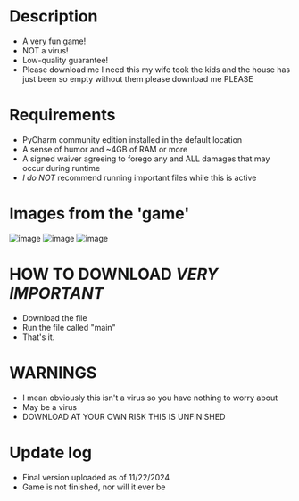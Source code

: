 # Description
  * A very fun game!
  * NOT a virus!
  * Low-quality guarantee!
  * Please download me I need this my wife took the kids and the house has just been so empty without them please download me PLEASE

# Requirements
  * PyCharm community edition installed in the default location
  * A sense of humor and ~4GB of RAM or more
  * A signed waiver agreeing to forego any and ALL damages that may occur during runtime
  * *I do NOT* recommend running important files while this is active

# Images from the 'game'
![image](https://github.com/user-attachments/assets/cf8da143-dd27-4b0b-a1e9-26e0c4da9171)
![image](https://github.com/user-attachments/assets/5544a3a9-1572-4ac8-9789-b5b44c157e41)
![image](https://github.com/user-attachments/assets/4d13591e-f5b8-4bcf-bda6-66cb4d3db635)


# HOW TO DOWNLOAD *VERY IMPORTANT*
  * Download the file
  * Run the file called "main"
  * That's it.

# WARNINGS
  * I mean obviously this isn't a virus so you have nothing to worry about
  * May be a virus
  * DOWNLOAD AT YOUR OWN RISK THIS IS UNFINISHED

# Update log
  * Final version uploaded as of 11/22/2024
  * Game is not finished, nor will it ever be
